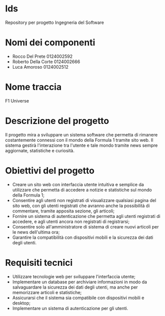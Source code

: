 # Ids
Repository per progetto Ingegneria del Software

# Nomi dei componenti
- Rocco Del Prete 0124002592
- Roberto Della Corte 0124002666
- Luca Amoroso 0124002512

# Nome traccia
F1 Universe

# Descrizione del progetto
Il progetto mira a sviluppare un sistema software che permetta di rimanere costantemente connessi con il mondo della Formula 1 tramite sito web.
Il sistema gestirà l'interazione tra l'utente e tale mondo tramite news sempre aggiornate, statistiche e curiosità.

# Obiettivi del progetto
- Creare un sito web con interfaccia utente intuitiva e semplice da utilizzare che permetta di accedere a notizie e statistiche sul mondo della Formula 1;
- Consentire agli utenti non registrati di visualizzare qualsiasi pagina del sito web, con gli utenti registrati che avranno anche la possibilità di commentare, tramite apposita sezione, gli articoli;
- Fornire un sistema di autenticazione che permetta agli utenti registrati di accedere, e agli utenti ancora non registrati di registrarsi;
- Consentire solo all'amministratore di sistema di creare nuovi articoli per le news dell'ultima ora;
- Garantire la compatibilità con dispositivi mobili e la sicurezza dei dati degli utenti.

# Requisiti tecnici
- Utilizzare tecnologie web per sviluppare l'interfaccia utente;
- Implementare un database per archiviare informazioni in modo da salvaguardare la sicurezza dei dati degli utenti, ma anche per memorizzare articoli e statistiche;
- Assicurarsi che il sistema sia compatibile con dispositivi mobili e desktop;
- Implementare un sistema di autenticazione per gli utenti.


